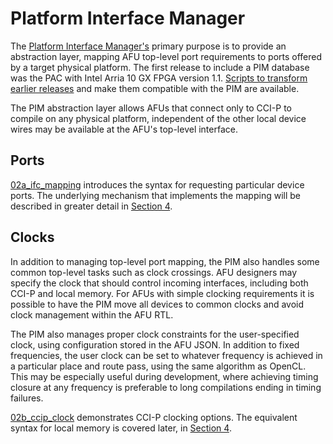 # Platform Interface Manager

The [Platform Interface
Manager's](https://github.com/OPAE/opae-sdk/tree/master/platforms) primary
purpose is to provide an abstraction layer, mapping AFU top-level port
requirements to ports offered by a target physical platform. The first release
to include a PIM database was the PAC with Intel Arria 10 GX FPGA version
1.1. [Scripts to transform earlier
releases](https://github.com/OPAE/intel-fpga-bbb/tree/master/platform-ifc-mgr-compat)
and make them compatible with the PIM are available.

The PIM abstraction layer allows AFUs that connect only to CCI-P to compile on
any physical platform, independent of the other local device wires may be
available at the AFU's top-level interface.

## Ports

[02a_ifc_mapping](02a_ifc_mapping) introduces the syntax for requesting
particular device ports. The underlying mechanism that implements the mapping
will be described in greater detail in [Section 4](../04_local_memory).

## Clocks

In addition to managing top-level port mapping, the PIM also handles some
common top-level tasks such as clock crossings. AFU designers may specify the
clock that should control incoming interfaces, including both CCI-P and local
memory. For AFUs with simple clocking requirements it is possible to have the
PIM move all devices to common clocks and avoid clock management within the
AFU RTL.

The PIM also manages proper clock constraints for the user-specified clock,
using configuration stored in the AFU JSON. In addition to fixed frequencies,
the user clock can be set to whatever frequency is achieved in a particular
place and route pass, using the same algorithm as OpenCL. This may be
especially useful during development, where achieving timing closure at any
frequency is preferable to long compilations ending in timing failures.

[02b_ccip_clock](02b_ccip_clock) demonstrates CCI-P clocking options. The
equivalent syntax for local memory is covered later, in [Section
4](../04_local_memory).
